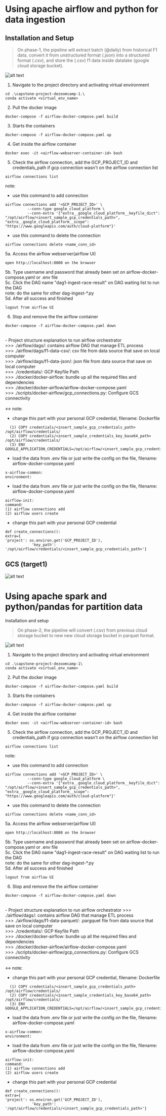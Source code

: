# Using apache airflow and python for data ingestion 
## Installation and Setup
> On phase-1, the pipeline will extract batch (@daily) from historical F1 data, convert it from unstructured format (.json) into a structured format (.csv), and store the (.csv) f1 data inside datalake (google cloud storage bucket).

![alt text](https://github.com/abliskan/capstone-project-dezoomcamp-1/blob/main/assets/SS-Extract-all-Graph-airflow.PNG)

1. Navigate to the project directory and activating virtual environment
```
cd .\capstone-project-dezoomcamp-1.\
conda activate <virtual_env_name>
```

2. Pull the docker image
```
docker-compose -f airflow-docker-compose.yaml build
```

3. Starts the containers 
```
docker-compose -f airflow-docker-compose.yaml up
```

4. Get inside the airflow container
```
docker exec -it <airflow-webserver-container-id> bash
```

5. Check the airflow connection, add the GCP_PROJECT_ID and credentials_path if gcp connection wasn't on the airflow connection list
```
airflow connections list
```

note: <br>
- use this command to add connection
```
airflow connections add '<GCP_PROJECT_ID>' \
          --conn-type google_cloud_platform \
          --conn-extra '{"extra__google_cloud_platform__keyfile_dict": "/opt/airflow/<insert_sample_gcp_credentials_path>", "extra__google_cloud_platform__scope": "https://www.googleapis.com/auth/cloud-platform"}'
```

- use this command to delete the connection
```
airflow connections delete <name_conn_id>
```

5a. Access the airflow webserver(airflow UI)
```
open http://localhost:8080 on the browser
```

5b. Type username and password that already been set on airflow-docker-compose.yaml or .env file <br>
5c. Click the DAG name "dag1-ingest-race-result" on DAG waiting list to run the DAG <br>
note: do the same for other dag-ingest-*.py <br>
5d. After all success and finished
```
logout from airflow UI
```

6. Stop and remove the the airflow container
```
docker-compose -f airflow-docker-compose.yaml down
```
<br>
- Project structure explanation to run airflow orchestrator <br>
>>> ./airflow/dags/: contains airflow DAG that manage ETL process <br>
>>> ./airflow/dags/f1-data-csv/: csv file from data source that save on local computer <br>
>>> ./airflow/dags/f1-data-json/: json file from data source that save on local computer <br>
>>> ./credentials/<insert_sample_gcp_credentials_path>: GCP Keyfile Path <br>
>>> ./docker/docker-airflow: bundle up all the required files and dependencies <br>
>>> ./docker/docker-airflow/airflow-docker-compose.yaml <br>
>>> ./scripts/docker-airflow/gcp_connections.py: Configure GCS connectivity <br><br>
<-> note: <br>

- change this part with your personal GCP credential, filename: Dockerfile
```
  (1) COPY credentials/<insert_sample_gcp_credentials_path> /opt/airflow/credentials/ 
  (2) COPY credentials/<insert_sample_credentials_key_base64_path> /opt/airflow/credentials/
  (3) ENV GOOGLE_APPLICATION_CREDENTIALS=/opt/airflow/<insert_sample_gcp_credentials>
```

- load the data from .env file or just write the config on the file, filename: airflow-docker-compose.yaml
```
x-airflow-common:
environment:
```

- load the data from .env file or just write the config on the file, filename: airflow-docker-compose.yaml
```
airflow-init:
command:
(1) airflow connections add
(2) airflow users create
```

- change this part with your personal GCP credential 
```
def create_connections():
extra={
'project': os.environ.get('GCP_PROJECT_ID'),
            'key_path': '/opt/airflow/credentials/<insert_sample_gcp_credentials_path>'}
```

## GCS (target1)
![alt text](https://github.com/abliskan/capstone-project-dezoomcamp-1/blob/main/assets/GCP-F1-ALL-DATA-2020-2024-1.PNG)

# Using apache spark and python/pandas for partition data
Installation and setup
> On phase-2, the pipeline will convert (.csv) from previous cloud storage bucket to new new cloud storage bucket in parquet format.

![alt text](<insert_partition_dag_graph_image>)

1. Navigate to the project directory and activating virtual environment
```
cd .\capstone-project-dezoomcamp-1\
conda activate <virtual_env_name>
```

2. Pull the docker image
```
docker-compose -f airflow-docker-compose.yaml build
```

3. Starts the containers
```
docker-compose -f airflow-docker-compose.yaml up
```

4. Get inside the airflow container
```
docker exec -it <airflow-webserver-container-id> bash
```

5. Check the airflow connection, add the GCP_PROJECT_ID and credentials_path if gcp connection wasn't on the airflow connection list
```
airflow connections list
```

note: <br>
- use this command to add connection
```
airflow connections add '<GCP_PROJECT_ID>' \
          --conn-type google_cloud_platform \
          --conn-extra '{"extra__google_cloud_platform__keyfile_dict": "/opt/airflow/<insert_sample_gcp_credentials_path>", "extra__google_cloud_platform__scope": "https://www.googleapis.com/auth/cloud-platform"}'
```

- use this command to delete the connection
```
airflow connections delete <name_conn_id>
```

5a. Access the airflow webserver(airflow UI)
```
open http://localhost:8080 on the browser
```

5b. Type username and password that already been set on airflow-docker-compose.yaml or .env file <br>
5c. Click the DAG name "dag1-ingest-race-result" on DAG waiting list to run the DAG <br>
note: do the same for other dag-ingest-*.py <br>
5d. After all success and finished
```
logout from airflow UI
```

6. Stop and remove the the airflow container
```
docker-compose -f airflow-docker-compose.yaml down
```
<br>
- Project structure explanation to run airflow orchestrator
>>> ./airflow/dags/: contains airflow DAG that manage ETL process <br>
>>> ./airflow/dags/f1-data-parquet/: .pargquet file from data source that save on local computer <br>
>>> ./credentials/<insert_sample_gcp_credentials_path>: GCP Keyfile Path <br>
>>> ./docker/docker-airflow: bundle up all the required files and dependencies <br>
>>> ./docker/docker-airflow/airflow-docker-compose.yaml <br>
>>> ./scripts/docker-airflow/gcp_connections.py: Configure GCS connectivity <br><br>
<-> note: <br>

- change this part with your personal GCP credential, filename: Dockerfile
```
  (1) COPY credentials/<insert_sample_gcp_credentials_path> /opt/airflow/credentials/ 
  (2) COPY credentials/<insert_sample_credentials_key_base64_path> /opt/airflow/credentials/
  (3) ENV GOOGLE_APPLICATION_CREDENTIALS=/opt/airflow/<insert_sample_gcp_credentials>
```

- load the data from .env file or just write the config on the file, filename: airflow-docker-compose.yaml
```
x-airflow-common:
environment:
```

- load the data from .env file or just write the config on the file, filename: airflow-docker-compose.yaml
```
airflow-init:
command:
(1) airflow connections add
(2) airflow users create
```

- change this part with your personal GCP credential 
```
def create_connections():
extra={
'project': os.environ.get('GCP_PROJECT_ID'),
            'key_path': '/opt/airflow/credentials/<insert_sample_gcp_credentials_path>'}
```

